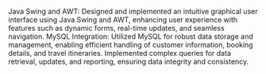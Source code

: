 Java Swing and AWT: Designed and implemented an intuitive graphical user interface using Java Swing and AWT, enhancing user experience with features such as dynamic forms, real-time updates, and seamless navigation.
MySQL Integration: Utilized MySQL for robust data storage and management, enabling efficient handling of customer information, booking details, and travel itineraries. Implemented complex queries for data retrieval, updates, and reporting, ensuring data integrity and consistency.
